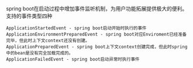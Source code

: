 spring boot在启动过程中增加事件监听机制，为用户功能拓展提供极大的便利。
支持的事件类型四种
```
ApplicationStartedEvent - spring boot启动开始时执行的事件
ApplicationEnvironmentPreparedEvent - spring boot对应Enviroment已经准备完毕，但此时上下文context还没有创建。
ApplicationPreparedEvent - spring boot上下文context创建完成，但此时spring中的bean是没有完全加载完成的。
ApplicationFailedEvent - spring boot启动异常时执行事件 

```